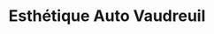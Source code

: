 ---
title: "Esthétique Auto Vaudreuil"
url: /vaudreuil-dorion/esthetique-auto-vaudreuil/
shop: Autowerkstatt
---
